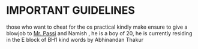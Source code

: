 # IMPORTANT GUIDELINES

those who want to cheat for the os practical kindly make ensure to give a blowjob to [Mr. Passi](https://github.com/harshit-211) and Namish , he is a boy of 20, he is currently residing in the E block of BH1 
kind words by Abhinandan Thakur
